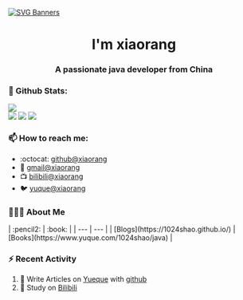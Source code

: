 [![SVG Banners](https://svg-banners.vercel.app/api?type=origin&text1=Welcom💖&width=1000&height=400)](https://github.com/Akshay090/svg-banners)

<h1 align="center">I'm xiaorang</h1>
<h3 align="center">A passionate java developer from China</h3>

### 🌈 Github Stats:
<a href="https://count.getloli.com"><img align="center" src="https://count.getloli.com/get/@1024shao?theme=rule34"></a><br>
<img src = "https://github-readme-stats.vercel.app/api?username=1024shao&bg_color=30,e96443,904e95&title_color=fff&text_color=fff">
<img src = "http://github-readme-streak-stats.herokuapp.com?user=1024shao&theme=dracula">
<img src = "https://github-profile-summary-cards.vercel.app/api/cards/profile-details?username=1024shao&theme=monokai">

### 📫 How to reach me:
- :octocat: [github@xiaorang](https://github.com/1024shao)
- :email: [gmail@xiaorang](mailto:15019474951@gmail.com)
- :tv: [bilibili@xiaorang](https://space.bilibili.com/307881917)
- :bird: [yuque@xiaorang](https://www.yuque.com/1024shao)

<h3> 👨🏻‍💻 About Me </h3>
| :pencil2: | :book:  |
| --- | --- |
| [Blogs](https://1024shao.github.io/) | [Books](https://www.yuque.com/1024shao/java) |

### ⚡ Recent Activity
<!--START_SECTION:activity-->
1. 🍭 Write Articles on [Yueque](https://www.yuque.com/1024shao/java) with [github](https://github.com/1024shao/)
2. 🍹 Study on [Bilibili](https://www.bilibili.com/)
<!--END_SECTION:activity-->

<!--
**1024shao/1024shao** is a ✨ _special_ ✨ repository because its `README.md` (this file) appears on your GitHub profile.

Here are some ideas to get you started:

- 🔭 I’m currently working on ...
- 🌱 I’m currently learning ...
- 👯 I’m looking to collaborate on ...
- 🤔 I’m looking for help with ...
- 💬 Ask me about ...
- 📫 How to reach me: ...
- 😄 Pronouns: ...
- ⚡ Fun fact: ...
-->
